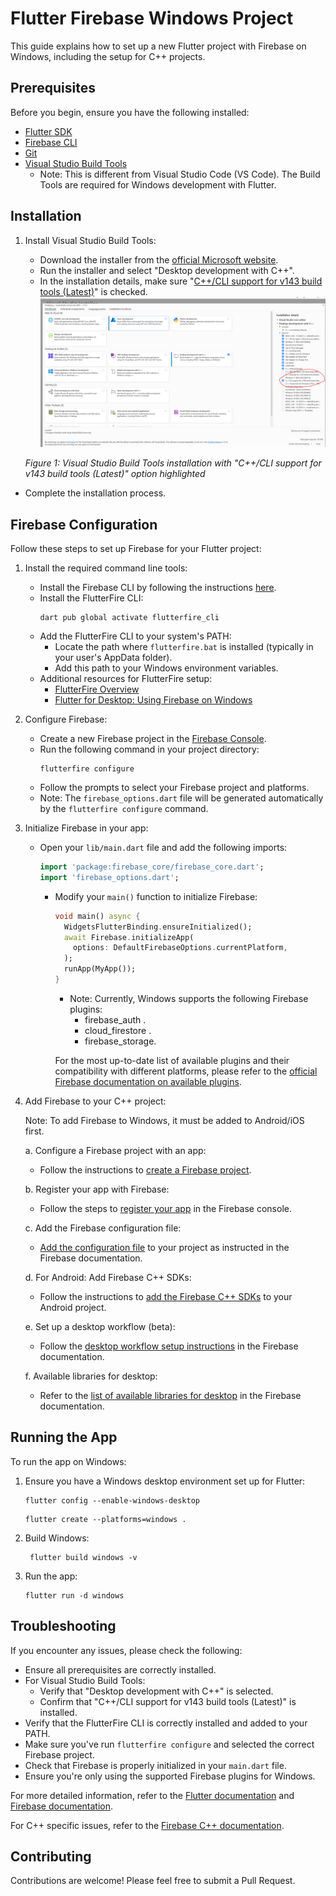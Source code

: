 # Flutter Firebase Windows Project

This guide explains how to set up a new Flutter project with Firebase on Windows, including the setup for C++ projects.

## Prerequisites

Before you begin, ensure you have the following installed:
- [Flutter SDK](https://flutter.dev/docs/get-started/install/windows)
- [Firebase CLI](https://firebase.google.com/docs/cli#install_the_firebase_cli)
- [Git](https://git-scm.com/downloads)
- [Visual Studio Build Tools](https://visualstudio.microsoft.com/visual-cpp-build-tools/)
    - Note: This is different from Visual Studio Code (VS Code). The Build Tools are required for Windows development with Flutter.

## Installation

1. Install Visual Studio Build Tools:
    - Download the installer from the [official Microsoft website](https://visualstudio.microsoft.com/visual-cpp-build-tools/).
    - Run the installer and select "Desktop development with C++".
    - In the installation details, make sure "[C++/CLI support for v143 build tools (Latest)](https://github.com/firebase/flutterfire/issues/10992#issuecomment-1642114503)" is checked.
      ![Visual Studio Build Tools Installation](visual_studio_buildtools.png)


   *Figure 1: Visual Studio Build Tools installation with "C++/CLI support for v143 build tools (Latest)" option highlighted*
   
 - Complete the installation process.


## Firebase Configuration

Follow these steps to set up Firebase for your Flutter project:

1. Install the required command line tools:
    - Install the Firebase CLI by following the instructions [here](https://firebase.google.com/docs/cli#install_the_firebase_cli).
    - Install the FlutterFire CLI:
      ```
      dart pub global activate flutterfire_cli
      ```
    - Add the FlutterFire CLI to your system's PATH:
        - Locate the path where `flutterfire.bat` is installed (typically in your user's AppData folder).
        - Add this path to your Windows environment variables.
    - Additional resources for FlutterFire setup:
      - [FlutterFire Overview](https://firebase.flutter.dev/docs/overview)
      - [Flutter for Desktop: Using Firebase on Windows](https://iteo.medium.com/flutter-for-desktop-using-firebase-on-windows-9e3135b9ebd)

2. Configure Firebase:
    - Create a new Firebase project in the [Firebase Console](https://console.firebase.google.com/).
    - Run the following command in your project directory:
      ```
      flutterfire configure
      ```
    - Follow the prompts to select your Firebase project and platforms.
    - Note: The `firebase_options.dart` file will be generated automatically by the `flutterfire configure` command.

3. Initialize Firebase in your app:
    - Open your `lib/main.dart` file and add the following imports:
      ```dart
      import 'package:firebase_core/firebase_core.dart';
      import 'firebase_options.dart';
      ```
      - Modify your `main()` function to initialize Firebase:
        ```dart
        void main() async {
          WidgetsFlutterBinding.ensureInitialized();
          await Firebase.initializeApp(
            options: DefaultFirebaseOptions.currentPlatform,
          );
          runApp(MyApp());
        }
        ```

          - Note: Currently, Windows supports the following Firebase plugins:
            - firebase_auth     .
            - cloud_firestore  .
            - firebase_storage.
          
          For the most up-to-date list of available plugins and their compatibility with different platforms, please refer to the [official Firebase documentation on available plugins](https://firebase.google.com/docs/flutter/setup?platform=android#available-plugins).
      
4. Add Firebase to your C++ project:

   Note: To add Firebase to Windows, it must be added to Android/iOS first.

   a. Configure a Firebase project with an app:
    - Follow the instructions to [create a Firebase project](https://firebase.google.com/docs/cpp/setup?platform=android#create-firebase-project).

   b. Register your app with Firebase:
    - Follow the steps to [register your app](https://firebase.google.com/docs/cpp/setup?platform=android#register-app) in the Firebase console.

   c. Add the Firebase configuration file:
    - [Add the configuration file](https://firebase.google.com/docs/cpp/setup?platform=android#add-config-file) to your project as instructed in the Firebase documentation.

   d. For Android: Add Firebase C++ SDKs:
    - Follow the instructions to [add the Firebase C++ SDKs](https://firebase.google.com/docs/cpp/setup?platform=android#add-sdks) to your Android project.

   e. Set up a desktop workflow (beta):
    - Follow the [desktop workflow setup instructions](https://firebase.google.com/docs/cpp/setup?platform=android#desktop-workflow) in the Firebase documentation.

   f. Available libraries for desktop:
    - Refer to the [list of available libraries for desktop](https://firebase.google.com/docs/cpp/setup?platform=android#libraries-desktop) in the Firebase documentation.

## Running the App

To run the app on Windows:

1. Ensure you have a Windows desktop environment set up for Flutter:
   ```
   flutter config --enable-windows-desktop
   ```    
   ```
   flutter create --platforms=windows .
   ```    
2. Build Windows:
   ```
    flutter build windows -v
   ```    
3. Run the app:
   ```
   flutter run -d windows
   ```

## Troubleshooting

If you encounter any issues, please check the following:

- Ensure all prerequisites are correctly installed.
- For Visual Studio Build Tools:
    - Verify that "Desktop development with C++" is selected.
    - Confirm that "C++/CLI support for v143 build tools (Latest)" is installed.
- Verify that the FlutterFire CLI is correctly installed and added to your PATH.
- Make sure you've run `flutterfire configure` and selected the correct Firebase project.
- Check that Firebase is properly initialized in your `main.dart` file.
- Ensure you're only using the supported Firebase plugins for Windows.

For more detailed information, refer to the [Flutter documentation](https://flutter.dev/docs) and [Firebase documentation](https://firebase.google.com/docs/flutter/setup).

For C++ specific issues, refer to the [Firebase C++ documentation](https://firebase.google.com/docs/cpp).

## Contributing

Contributions are welcome! Please feel free to submit a Pull Request.

